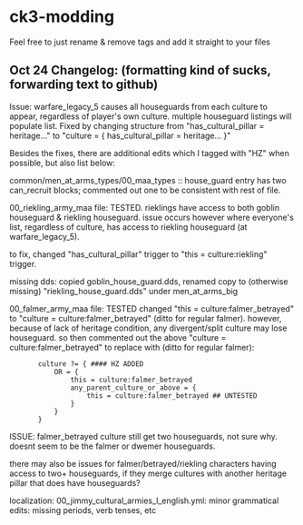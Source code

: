 # ck3-modding

Feel free to just rename & remove tags and add it straight to your files

## Oct 24 Changelog: (formatting kind of sucks, forwarding text to github)

Issue: warfare_legacy_5 causes all houseguards from each culture to appear, regardless of player's own culture. multiple houseguard listings will populate list.
Fixed by changing structure from "has_cultural_pillar = heritage..." to "culture = { has_cultural_pillar = heritage... }"

Besides the fixes, there are additional edits which I tagged with "HZ" when possible, but also list below:


common/men_at_arms_types/00_maa_types :: house_guard entry has two can_recruit blocks; commented out one to be consistent with rest of file.

00_riekling_army_maa file: TESTED. rieklings have access to both goblin houseguard & riekling houseguard. issue occurs however where everyone's list, regardless of culture, has access to riekling houseguard (at warfare_legacy_5).

to fix, changed "has_cultural_pillar" trigger to "this = culture:riekling" trigger.

missing dds: copied goblin_house_guard.dds, renamed copy to (otherwise missing) "riekling_house_guard.dds" under men_at_arms_big

00_falmer_army_maa file: TESTED
	changed "this = culture:falmer_betrayed" to "culture = culture:falmer_betrayed" (ditto for regular falmer).
	however, because of lack of heritage condition, any divergent/split culture may lose houseguard.
	so then commented out the above "culture = culture:falmer_betrayed" to replace with (ditto for regular falmer):
 
 ```
		culture ?= { #### HZ ADDED
			OR = {
				this = culture:falmer_betrayed
				any_parent_culture_or_above = {
					this = culture:falmer_betrayed ## UNTESTED
				}
			}
		}
```
ISSUE: falmer_betrayed culture still get two houseguards, not sure why. doesnt seem to be the falmer or dwemer houseguards.

there may also be  issues for falmer/betrayed/riekling characters having access to two+ houseguards, if they merge cultures with another heritage pillar that does have houseguards?

localization:
00_jimmy_cultural_armies_l_english.yml:
	minor grammatical edits: missing periods, verb tenses, etc


